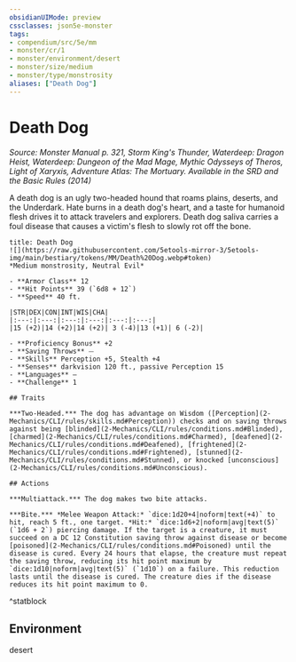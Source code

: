 ```yaml
---
obsidianUIMode: preview
cssclasses: json5e-monster
tags:
- compendium/src/5e/mm
- monster/cr/1
- monster/environment/desert
- monster/size/medium
- monster/type/monstrosity
aliases: ["Death Dog"]
---
```

# Death Dog
*Source: Monster Manual p. 321, Storm King's Thunder, Waterdeep: Dragon Heist, Waterdeep: Dungeon of the Mad Mage, Mythic Odysseys of Theros, Light of Xaryxis, Adventure Atlas: The Mortuary. Available in the <span title='Systems Reference Document (5.1)'>SRD</span> and the Basic Rules (2014)*  

A death dog is an ugly two-headed hound that roams plains, deserts, and the Underdark. Hate burns in a death dog's heart, and a taste for humanoid flesh drives it to attack travelers and explorers. Death dog saliva carries a foul disease that causes a victim's flesh to slowly rot off the bone.

```ad-statblock
title: Death Dog
![](https://raw.githubusercontent.com/5etools-mirror-3/5etools-img/main/bestiary/tokens/MM/Death%20Dog.webp#token)
*Medium monstrosity, Neutral Evil*

- **Armor Class** 12
- **Hit Points** 39 (`6d8 + 12`)
- **Speed** 40 ft.

|STR|DEX|CON|INT|WIS|CHA|
|:---:|:---:|:---:|:---:|:---:|:---:|
|15 (+2)|14 (+2)|14 (+2)| 3 (-4)|13 (+1)| 6 (-2)|

- **Proficiency Bonus** +2
- **Saving Throws** ⏤
- **Skills** Perception +5, Stealth +4
- **Senses** darkvision 120 ft., passive Perception 15
- **Languages** —
- **Challenge** 1

## Traits

***Two-Headed.*** The dog has advantage on Wisdom ([Perception](2-Mechanics/CLI/rules/skills.md#Perception)) checks and on saving throws against being [blinded](2-Mechanics/CLI/rules/conditions.md#Blinded), [charmed](2-Mechanics/CLI/rules/conditions.md#Charmed), [deafened](2-Mechanics/CLI/rules/conditions.md#Deafened), [frightened](2-Mechanics/CLI/rules/conditions.md#Frightened), [stunned](2-Mechanics/CLI/rules/conditions.md#Stunned), or knocked [unconscious](2-Mechanics/CLI/rules/conditions.md#Unconscious).

## Actions

***Multiattack.*** The dog makes two bite attacks.

***Bite.*** *Melee Weapon Attack:* `dice:1d20+4|noform|text(+4)` to hit, reach 5 ft., one target. *Hit:* `dice:1d6+2|noform|avg|text(5)` (`1d6 + 2`) piercing damage. If the target is a creature, it must succeed on a DC 12 Constitution saving throw against disease or become [poisoned](2-Mechanics/CLI/rules/conditions.md#Poisoned) until the disease is cured. Every 24 hours that elapse, the creature must repeat the saving throw, reducing its hit point maximum by `dice:1d10|noform|avg|text(5)` (`1d10`) on a failure. This reduction lasts until the disease is cured. The creature dies if the disease reduces its hit point maximum to 0.
```
^statblock

## Environment

desert